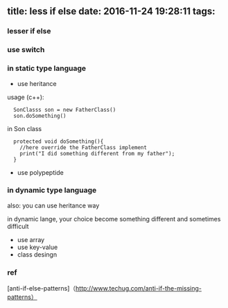 title: less if else
date: 2016-11-24 19:28:11
tags:
---

### lesser if else

### use switch

###  in static type language

 - use heritance

  usage (c++):

  ```
    SonClasss son = new FatherClass()
    son.doSomething()

  ```

  in Son class

  ```
    protected void doSomething(){
      //here override the FatherClass implement
      print("I did something different from my father");
    }
  ```


 - use polypeptide


### in dynamic type language

  also: you can use heritance way 

in dynamic lange, your choice become something different and sometimes difficult

 - use array
 - use key-value
 - class desingn

### ref
[anti-if-else-patterns]（http://www.techug.com/anti-if-the-missing-patterns）  
